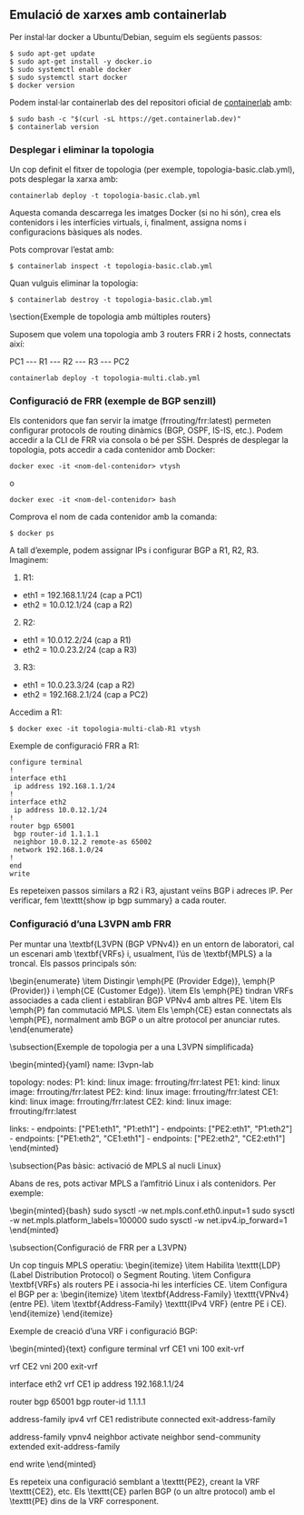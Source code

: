 ## Emulació de xarxes amb containerlab ##
Per instal·lar docker a Ubuntu/Debian, seguim els següents passos:

```console
$ sudo apt-get update
$ sudo apt-get install -y docker.io
$ sudo systemctl enable docker
$ sudo systemctl start docker
$ docker version
```

Podem instal·lar containerlab des del repositori oficial de [containerlab](https://containerlab.dev/install/) amb: 

```console
$ sudo bash -c "$(curl -sL https://get.containerlab.dev)"
$ containerlab version
```

### Desplegar i eliminar la topologia ###

Un cop definit el fitxer de topologia (per exemple, topologia-basic.clab.yml), pots desplegar la xarxa amb:

```console
containerlab deploy -t topologia-basic.clab.yml
```
Aquesta comanda descarrega les imatges Docker (si no hi són), crea els contenidors i les interfícies virtuals, i, finalment, assigna noms i configuracions bàsiques als nodes.

Pots comprovar l’estat amb:
```console
$ containerlab inspect -t topologia-basic.clab.yml
```

Quan vulguis eliminar la topologia:
```console
$ containerlab destroy -t topologia-basic.clab.yml
```
\section{Exemple de topologia amb múltiples routers}

Suposem que volem una topologia amb 3 routers FRR i 2 hosts, connectats així:

  PC1 --- R1 --- R2 --- R3 --- PC2



```console
containerlab deploy -t topologia-multi.clab.yml
```

### Configuració de FRR (exemple de BGP senzill) ###

Els contenidors que fan servir la imatge (frrouting/frr:latest) permeten configurar protocols de routing dinàmics (BGP, OSPF, IS-IS, etc.). Podem accedir a la CLI de FRR via consola o bé per SSH.
Després de desplegar la topologia, pots accedir a cada contenidor amb Docker:

```console
docker exec -it <nom-del-contenidor> vtysh
```
o

```console
docker exec -it <nom-del-contenidor> bash
```

Comprova el nom de cada contenidor amb la comanda:
```console
$ docker ps
```

A tall d’exemple, podem assignar IPs i configurar BGP a R1, R2, R3. Imaginem:

1. R1:
  * eth1 = 192.168.1.1/24 (cap a PC1)
  * eth2 = 10.0.12.1/24 (cap a R2)
2. R2:
  * eth1 = 10.0.12.2/24 (cap a R1)
  * eth2 = 10.0.23.2/24 (cap a R3)
3. R3:
  * eth1 = 10.0.23.3/24 (cap a R2)
  * eth2 = 192.168.2.1/24 (cap a PC2)

Accedim a R1:
```console
$ docker exec -it topologia-multi-clab-R1 vtysh
```
Exemple de configuració FRR a R1:
```
configure terminal
!
interface eth1
 ip address 192.168.1.1/24
!
interface eth2
 ip address 10.0.12.1/24
!
router bgp 65001
 bgp router-id 1.1.1.1
 neighbor 10.0.12.2 remote-as 65002
 network 192.168.1.0/24
!
end
write
```

Es repeteixen passos similars a R2 i R3, ajustant veïns BGP i adreces IP. Per verificar, fem \texttt{show ip bgp summary} a cada router.

### Configuració d’una L3VPN amb FRR ###


Per muntar una \textbf{L3VPN (BGP VPNv4)} en un entorn de laboratori, cal un escenari amb \textbf{VRFs} i, usualment, l’ús de \textbf{MPLS} a la troncal. Els passos principals són:

\begin{enumerate}
    \item Distingir \emph{PE (Provider Edge)}, \emph{P (Provider)} i \emph{CE (Customer Edge)}.
    \item Els \emph{PE} tindran VRFs associades a cada client i establiran BGP VPNv4 amb altres PE.
    \item Els \emph{P} fan commutació MPLS.
    \item Els \emph{CE} estan connectats als \emph{PE}, normalment amb BGP o un altre protocol per anunciar rutes.
\end{enumerate}

\subsection{Exemple de topologia per a una L3VPN simplificada}

\begin{minted}{yaml}
name: l3vpn-lab

topology:
  nodes:
    P1:
      kind: linux
      image: frrouting/frr:latest
    PE1:
      kind: linux
      image: frrouting/frr:latest
    PE2:
      kind: linux
      image: frrouting/frr:latest
    CE1:
      kind: linux
      image: frrouting/frr:latest
    CE2:
      kind: linux
      image: frrouting/frr:latest

  links:
    - endpoints: ["PE1:eth1", "P1:eth1"]
    - endpoints: ["PE2:eth1", "P1:eth2"]
    - endpoints: ["PE1:eth2", "CE1:eth1"]
    - endpoints: ["PE2:eth2", "CE2:eth1"]
\end{minted}

\subsection{Pas bàsic: activació de MPLS al nucli Linux}

Abans de res, pots activar MPLS a l’amfitrió Linux i als contenidors. Per exemple:

\begin{minted}{bash}
sudo sysctl -w net.mpls.conf.eth0.input=1
sudo sysctl -w net.mpls.platform_labels=100000
sudo sysctl -w net.ipv4.ip_forward=1
\end{minted}

\subsection{Configuració de FRR per a L3VPN}

Un cop tinguis MPLS operatiu:
\begin{itemize}
    \item Habilita \texttt{LDP} (Label Distribution Protocol) o Segment Routing.
    \item Configura \textbf{VRFs} als routers PE i associa-hi les interfícies CE.
    \item Configura el BGP per a:
    \begin{itemize}
        \item \textbf{Address-Family} \texttt{VPNv4} (entre PE).
        \item \textbf{Address-Family} \texttt{IPv4 VRF} (entre PE i CE).
    \end{itemize}
\end{itemize}

Exemple de creació d’una VRF i configuració BGP:

\begin{minted}{text}
configure terminal
vrf CE1
 vni 100
exit-vrf

vrf CE2
 vni 200
exit-vrf

interface eth2 vrf CE1
 ip address 192.168.1.1/24

router bgp 65001
 bgp router-id 1.1.1.1

 address-family ipv4 vrf CE1
  redistribute connected
 exit-address-family

 address-family vpnv4
  neighbor <IP-PE2> activate
  neighbor <IP-PE2> send-community extended
 exit-address-family

end
write
\end{minted}

Es repeteix una configuració semblant a \texttt{PE2}, creant la VRF \texttt{CE2}, etc. Els \texttt{CE} parlen BGP (o un altre protocol) amb el \texttt{PE} dins de la VRF corresponent.
